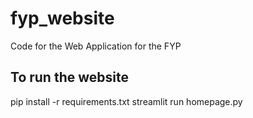 # fyp_website
Code for the Web Application for the FYP

## To run the website

pip install -r requirements.txt
streamlit run homepage.py
